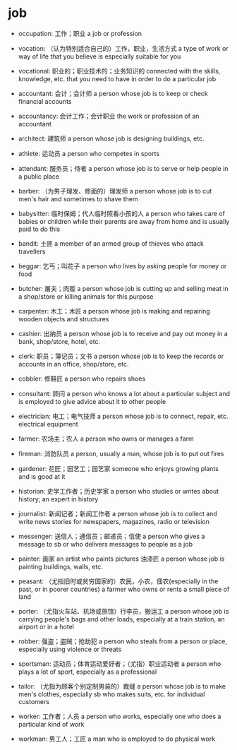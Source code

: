 # job

- occupation: 工作；职业 a job or profession
- vocation: （认为特别适合自己的）工作，职业，生活方式 a type of work or way of life that you believe is especially suitable for you
- vocational: 职业的；职业技术的；业务知识的 connected with the skills, knowledge, etc. that you need to have in order to do a particular job

- accountant: 会计；会计师 a person whose job is to keep or check financial accounts
- accountancy: 会计工作；会计职业 the work or profession of an accountant
- architect: 建筑师 a person whose job is designing buildings, etc.
- athlete: 运动员 a person who competes in sports
- attendant: 服务员；侍者 a person whose job is to serve or help people in a public place
- barber: （为男子理发、修面的）理发师 a person whose job is to cut men's hair and sometimes to shave them
- babysitter: 临时保姆；代人临时照看小孩的人 a person who takes care of babies or children while their parents are away from home and is usually paid to do this
- bandit: 土匪 a member of an armed group of thieves who attack travellers
- beggar: 乞丐；叫花子 a person who lives by asking people for money or food
- butcher: 屠夫；肉贩 a person whose job is cutting up and selling meat in a shop/store or killing animals for this purpose
- carpenter: 木工；木匠 a person whose job is making and repairing wooden objects and structures
- cashier: 出纳员 a person whose job is to receive and pay out money in a bank, shop/store, hotel, etc.
- clerk: 职员；簿记员；文书 a person whose job is to keep the records or accounts in an office, shop/store, etc.
- cobbler: 修鞋匠 a person who repairs shoes
- consultant: 顾问 a person who knows a lot about a particular subject and is employed to give advice about it to other people
- electrician: 电工；电气技师 a person whose job is to connect, repair, etc. electrical equipment
- farmer: 农场主；农人 a person who owns or manages a farm
- fireman: 消防队员 a person, usually a man, whose job is to put out fires
- gardener: 花匠；园艺工；园艺家 someone who enjoys growing plants and is good at it
- historian: 史学工作者；历史学家 a person who studies or writes about history; an expert in history
- journalist: 新闻记者；新闻工作者 a person whose job is to collect and write news stories for newspapers, magazines, radio or television
- messenger: 送信人；通信员；邮递员；信使 a person who gives a message to sb or who delivers messages to people as a job
- painter: 画家 an artist who paints pictures 油漆匠 a person whose job is painting buildings, walls, etc.
- peasant: （尤指旧时或贫穷国家的）农民，小农，佃农(especially in the past, or in poorer countries) a farmer who owns or rents a small piece of land
- porter: （尤指火车站、机场或旅馆）行李员，搬运工 a person whose job is carrying people's bags and other loads, especially at a train station, an airport or in a hotel
- robber: 强盗；盗贼；抢劫犯 a person who steals from a person or place, especially using violence or threats
- sportsman: 运动员；体育运动爱好者；（尤指）职业运动者 a person who plays a lot of sport, especially as a professional
- tailor: （尤指为顾客个别定制男装的）裁缝 a person whose job is to make men's clothes, especially sb who makes suits, etc. for individual customers
- worker: 工作者；人员 a person who works, especially one who does a particular kind of work
- workman: 男工人；工匠 a man who is employed to do physical work

